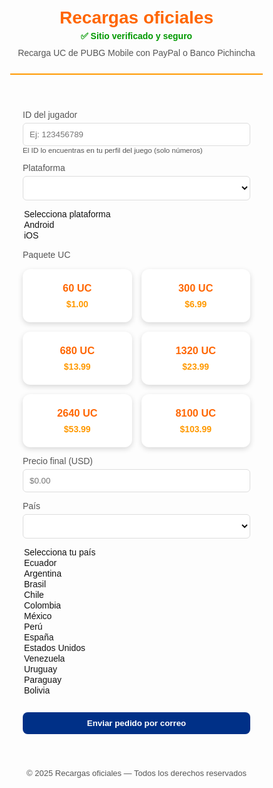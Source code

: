 <!DOCTYPE html>
<html lang="es">
<head>
<meta charset="UTF-8">
<meta name="viewport" content="width=device-width,initial-scale=1.0">
<title>Recargas oficiales — UC PUBG Mobile</title>
<style>
:root {
  --primary:#ff6600;
  --accent:#ff9900;
  --bg:#fdfdfd;
  --card-bg:#ffffff;
  --text:#111;
  --muted:#555;
  --btn:#003087;
}
*{box-sizing:border-box;}
body{margin:0;font-family:'Poppins',sans-serif;background:var(--bg);color:var(--text);}
header{padding:25px 10px;text-align:center;border-bottom:2px solid var(--accent);}
header h1{font-size:28px;margin:0;color:var(--primary);}
header p{margin:5px 0 0;color:var(--muted);}
main{max-width:1000px;margin:30px auto;padding:0 20px;}
label{display:block;margin-top:10px;font-size:14px;color:var(--muted);}
input,select{width:100%;margin-top:5px;padding:10px;border-radius:6px;border:1px solid #ddd;background:#fff;color:#111;}
.btn{margin-top:12px;background:var(--btn);color:#fff;padding:10px 14px;border:none;border-radius:8px;cursor:pointer;font-weight:600;transition:background .2s;width:100%;}
.btn:hover{background:#002060;}
.cards{display:grid;grid-template-columns:repeat(auto-fit,minmax(140px,1fr));gap:15px;margin-top:15px;}
.card{background:var(--card-bg);border-radius:12px;padding:20px;text-align:center;box-shadow:0 3px 8px rgba(0,0,0,0.15);cursor:pointer;transition:transform 0.2s,box-shadow 0.2s;border:1px solid transparent;}
.card:hover{transform:translateY(-5px);box-shadow:0 8px 20px rgba(0,0,0,0.3);}
.card.active{border-color:var(--primary);box-shadow:0 10px 25px rgba(0,0,0,0.18);}
.card h3{margin:0;color:var(--primary);}
.card p{margin:8px 0 0;font-weight:700;color:var(--accent);}
.payment-methods{display:none;margin-top:15px;}
.payment-method{padding:10px;border:1px solid #ddd;border-radius:8px;margin-top:8px;background:#fafafa;}
.payment-method strong{color:var(--primary);}
.verified{color:#009900;font-weight:700;font-size:14px;margin-bottom:10px;}
footer{text-align:center;margin-top:40px;padding:15px;color:var(--muted);font-size:13px;}
small{color:var(--muted);}
</style>
</head>
<body>
<header>
  <h1>Recargas oficiales</h1>
  <p class="verified">✅ Sitio verificado y seguro</p>
  <p>Recarga UC de PUBG Mobile con PayPal o Banco Pichincha</p>
</header>

<main>
<form id="order-form">
<label>ID del jugador</label>
<input type="text" id="uid" required placeholder="Ej: 123456789">
<small>El ID lo encuentras en tu perfil del juego (solo números)</small>

<label>Plataforma</label>
<select id="platform" required>
  <option value="">Selecciona plataforma</option>
  <option value="Android">Android</option>
  <option value="iOS">iOS</option>
</select>

<label>Paquete UC</label>
<div class="cards">
  <div class="card" data-uc="60" data-price="1.00"><h3>60 UC</h3><p>$1.00</p></div>
  <div class="card" data-uc="300" data-price="6.99"><h3>300 UC</h3><p>$6.99</p></div>
  <div class="card" data-uc="680" data-price="13.99"><h3>680 UC</h3><p>$13.99</p></div>
  <div class="card" data-uc="1320" data-price="23.99"><h3>1320 UC</h3><p>$23.99</p></div>
  <div class="card" data-uc="2640" data-price="53.99"><h3>2640 UC</h3><p>$53.99</p></div>
  <div class="card" data-uc="8100" data-price="103.99"><h3>8100 UC</h3><p>$103.99</p></div>
</div>

<label>Precio final (USD)</label>
<input type="text" id="price" readonly placeholder="$0.00">

<label>País</label>
<select id="country" required>
  <option value="">Selecciona tu país</option>
  <option>Ecuador</option><option>Argentina</option><option>Brasil</option>
  <option>Chile</option><option>Colombia</option><option>México</option>
  <option>Perú</option><option>España</option><option>Estados Unidos</option>
  <option>Venezuela</option><option>Uruguay</option><option>Paraguay</option><option>Bolivia</option>
</select>

<div class="payment-methods" id="payment-methods">
  <div class="payment-method">
    🌐 <strong>Pagar con PayPal o tarjeta de débito:</strong>
    <div id="paypal-button-container" style="margin-top:10px;"></div>
    <p><small>Si no se carga el botón, usa el enlace directo: <a id="paypalme" href="#" target="_blank">paypal.me/tuusuario</a></small></p>
  </div>
  <div class="payment-method">
    💳 Banco Pichincha (solo Ecuador): <strong>2212896512</strong>
  </div>
</div>

<button class="btn" type="submit">Enviar pedido por correo</button>
</form>
</main>

<footer>© 2025 Recargas oficiales — Todos los derechos reservados</footer>

<script>
const PAYPAL_CLIENT_ID = "S29ADWZU8J9GY"; // ✅ tu Client ID real
const PAYPALME_USER = "tuusuario"; // Cambia por tu enlace paypal.me/usuario

let selectedPrice = 0;

// Cargar SDK de PayPal
function loadPayPalSDK() {
  return new Promise((resolve, reject) => {
    if (window.paypal) return resolve(window.paypal);
    const script = document.createElement("script");
    script.src = `https://www.paypal.com/sdk/js?client-id=${encodeURIComponent(PAYPAL_CLIENT_ID)}&currency=USD`;
    script.onload = () => resolve(window.paypal);
    script.onerror = reject;
    document.head.appendChild(script);
  });
}

// Renderizar botón de PayPal
async function renderPayPalButton(amount) {
  const container = document.getElementById("paypal-button-container");
  container.innerHTML = "";
  if (!amount || amount <= 0) return;

  try {
    const paypal = await loadPayPalSDK();
    paypal.Buttons({
      style: { color: "blue", shape: "rect", label: "pay" },
      createOrder: (data, actions) => actions.order.create({
        purchase_units: [{ amount: { value: amount.toFixed(2) } }]
      }),
      onApprove: (data, actions) => actions.order.capture().then(details => {
        alert(`✅ Pago completado por ${details.payer.name.given_name}`);
      }),
      onError: err => {
        console.error("PayPal error:", err);
        alert("❌ Error al procesar el pago con PayPal");
      }
    }).render(container);
  } catch (err) {
    console.error("Error cargando SDK:", err);
    container.innerHTML = "<small style='color:red'>Error al cargar PayPal. Intenta recargar.</small>";
  }
}

// Configuración general
document.addEventListener("DOMContentLoaded", () => {
  const cards = document.querySelectorAll(".card");
  const priceInput = document.getElementById("price");
  const paymentMethods = document.getElementById("payment-methods");
  const paypalLink = document.getElementById("paypalme");

  paypalLink.href = `https://www.paypal.me/${PAYPALME_USER}`;
  paypalLink.textContent = `paypal.me/${PAYPALME_USER}`;

  cards.forEach(card => {
    card.addEventListener("click", () => {
      cards.forEach(c => c.classList.remove("active"));
      card.classList.add("active");
      selectedPrice = parseFloat(card.dataset.price);
      priceInput.value = `$${selectedPrice.toFixed(2)}`;
      paymentMethods.style.display = "block";
      renderPayPalButton(selectedPrice);
    });
  });

  document.getElementById("order-form").addEventListener("submit", e => {
    e.preventDefault();
    const uid = document.getElementById("uid").value.trim();
    const platform = document.getElementById("platform").value;
    const country = document.getElementById("country").value;
    const price = priceInput.value;

    if (!/^\d{5,20}$/.test(uid)) {
      alert("Ingresa un ID válido (solo números).");
      return;
    }

    const mailto = `mailto:aroontigre@gmail.com?subject=Pedido UC PUBG (${uid})&body=ID del jugador: ${uid}%0APlataforma: ${platform}%0APaís: ${country}%0APrecio: ${price}`;
    window.location.href = mailto;
  });
});
</script>
</body>
</html>

